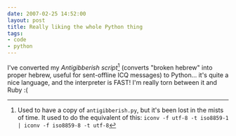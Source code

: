 ```yaml
---
date: 2007-02-25 14:52:00
layout: post
title: Really liking the whole Python thing
tags:
- code
- python
---
```


I've converted my _Antigibberish script_[^footnote]
(converts "broken hebrew" into proper hebrew, useful for sent-offline ICQ
messages) to Python... it's quite a nice language, and the interpreter is FAST!
I'm really torn between it and Ruby :(

[^footnote]: Used to have a copy of `antigibberish.py`, but it's been lost in
the mists of time. It used to do the equivalent of this:
`iconv -f utf-8 -t iso8859-1 | iconv -f iso8859-8 -t utf-8`

